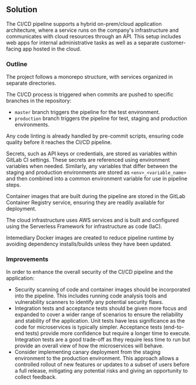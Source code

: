 ## Solution

The CI/CD pipeline supports a hybrid on-prem/cloud application architecture, where a service runs on the company's infrastructure and communicates with cloud resources through an API. This setup includes web apps for internal administrative tasks as well as a separate customer-facing app hosted in the cloud.

### Outline

The project follows a monorepo structure, with services organized in separate directories.

The CI/CD process is triggered when commits are pushed to specific branches in the repository:

- `master` branch triggers the pipeline for the test environment.
- `production` branch triggers the pipeline for test, staging and production environments.

Any code linting is already handled by pre-commit scripts, ensuring code quality before it reaches the CI/CD pipeline.

Secrets, such as API keys or credentials, are stored as variables within GitLab CI settings. These secrets are referenced using environment variables when needed. Similarly, any variables that differ between the staging and production environments are stored as `<env>_<variable_name>` and then combined into a common environment variable for use in pipeline steps.

Container images that are built during the pipeline are stored in the GitLab Container Registry service, ensuring they are readily available for deployment.

The cloud infrastructure uses AWS services and is built and configured using the Serverless Framework for infrastructure as code (IaC).

Intemediary Docker images are created to reduce pipeline runtime by avoiding dependency installs/builds unless they have been updated.

### Improvements

In order to enhance the overall security of the CI/CD pipeline and the application:

- Security scanning of code and container images should be incorporated into the pipeline. This includes running code analysis tools and vulnerability scanners to identify any potential security flaws.
- Integration tests and acceptance tests should be given more focus and expanded to cover a wider range of scenarios to ensure the reliability and stability of the application. Unit tests have less significance as the code for microservices is typically simpler. Acceptance tests (end-to-end tests) provide more confidence but require a longer time to execute. Integration tests are a good trade-off as they require less time to run but provide an overall view of how the microservices will behave.
- Consider implementing canary deployment from the staging environment to the production environment. This approach allows a controlled rollout of new features or updates to a subset of users before a full release, mitigating any potential risks and giving an opportunity to collect feedback.
